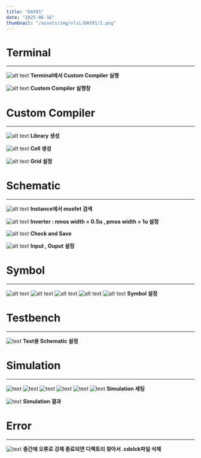 ```yaml
---
title: "DAY01"
date: "2025-06-16"
thumbnail: "/assets/img/vlsi/DAY01/1.png"
---
```


# Terminal
---
![alt text](../../../assets/img/vlsi/DAY01/1.png) **Terminal에서 Custom Compiler 실행**

![alt text](../../../assets/img/vlsi/DAY01/2.png) **Custom Compiler 실행창**

# Custom Compiler
---
![alt text](../../../assets/img/vlsi/DAY01/3.png) **Library 생성**

![alt text](../../../assets/img/vlsi/DAY01/4.png) **Cell 생성**

![alt text](../../../assets/img/vlsi/DAY01/5.png) **Grid 설정**

# Schematic
---
![alt text](../../../assets/img/vlsi/DAY01/6.png) **Instance에서 mosfet 검색**

![alt text](../../../assets/img/vlsi/DAY01/10.png) **Inverter : nmos width = 0.5u , pmos width = 1u 설정**

![alt text](../../../assets/img/vlsi/DAY01/11.png) **Check and Save**

![alt text](../../../assets/img/vlsi/DAY01/12.png) **Input , Ouput 설정**

# Symbol
---
![alt text](../../../assets/img/vlsi/DAY01/13.png) 
![alt text](../../../assets/img/vlsi/DAY01/14.png) 
![alt text](../../../assets/img/vlsi/DAY01/15.png) 
![alt text](../../../assets/img/vlsi/DAY01/16.png) 
![alt text](../../../assets/img/vlsi/DAY01/17.png) **Symbol 설정**

# Testbench
---
![text](../../../assets/img/vlsi/DAY01/18.png) **Test용 Schematic 설정**

# Simulation
---
![text](../../../assets/img/vlsi/DAY01/19.png) 
![text](../../../assets/img/vlsi/DAY01/20.png) 
![text](../../../assets/img/vlsi/DAY01/21.png) 
![text](../../../assets/img/vlsi/DAY01/22.png) 
![text](../../../assets/img/vlsi/DAY01/23.png) 
![text](../../../assets/img/vlsi/DAY01/24.png) **Simulation 세팅**

![text](../../../assets/img/vlsi/DAY01/25.png) **Simulation 결과**

# Error
---
![text](../../../assets/img/vlsi/DAY01/onlyread수정법.png) **중간에 오류로 강제 종료되면 디렉토리 찾아서 .cdslck파일 삭제**
